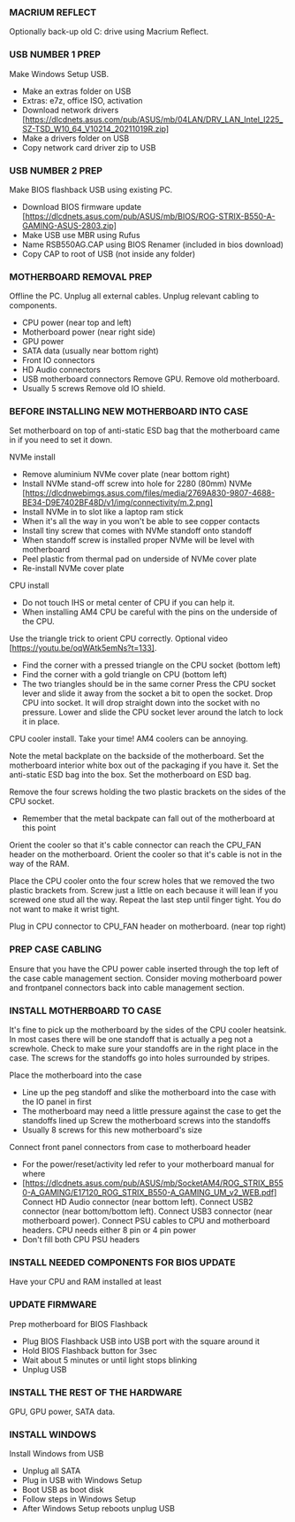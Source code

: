 ### MACRIUM REFLECT
Optionally back-up old C: drive using Macrium Reflect.

### USB NUMBER 1 PREP
Make Windows Setup USB.
- Make an extras folder on USB
- Extras: e7z, office ISO, activation
- Download network drivers [https://dlcdnets.asus.com/pub/ASUS/mb/04LAN/DRV_LAN_Intel_I225_SZ-TSD_W10_64_V10214_20211019R.zip]
- Make a drivers folder on USB
- Copy network card driver zip to USB

### USB NUMBER 2 PREP
Make BIOS flashback USB using existing PC.
- Download BIOS firmware update [https://dlcdnets.asus.com/pub/ASUS/mb/BIOS/ROG-STRIX-B550-A-GAMING-ASUS-2803.zip]
- Make USB use MBR using Rufus
- Name RSB550AG.CAP using BIOS Renamer (included in bios download)
- Copy CAP to root of USB (not inside any folder)

### MOTHERBOARD REMOVAL PREP
Offline the PC.
Unplug all external cables.
Unplug relevant cabling to components.
- CPU power (near top and left)
- Motherboard power (near right side)
- GPU power
- SATA data (usually near bottom right)
- Front IO connectors
- HD Audio connectors
- USB motherboard connectors
Remove GPU.
Remove old motherboard.
- Usually 5 screws
Remove old IO shield.

### BEFORE INSTALLING NEW MOTHERBOARD INTO CASE

Set motherboard on top of anti-static ESD bag that the motherboard came in if you need to set it down.

NVMe install
- Remove aluminium NVMe cover plate (near bottom right)
- Install NVMe stand-off screw into hole for 2280 (80mm) NVMe [https://dlcdnwebimgs.asus.com/files/media/2769A830-9807-4688-BE34-D9E7402BF48D/v1/img/connectivity/m.2.png]
- Install NVMe in to slot like a laptop ram stick
- When it's all the way in you won't be able to see copper contacts
- Install tiny screw that comes with NVMe standoff onto standoff
- When standoff screw is installed proper NVMe will be level with motherboard
- Peel plastic from thermal pad on underside of NVMe cover plate
- Re-install NVMe cover plate

CPU install
- Do not touch IHS or metal center of CPU if you can help it.
- When installing AM4 CPU be careful with the pins on the underside of the CPU.


Use the triangle trick to orient CPU correctly.
Optional video [https://youtu.be/oqWAtk5emNs?t=133].
- Find the corner with a pressed triangle on the CPU socket (bottom left)
- Find the corner with a gold triangle on CPU (bottom left)
- The two triangles should be in the same corner
Press the CPU socket lever and slide it away from the socket a bit to open the socket.
Drop CPU into socket. It will drop straight down into the socket with no pressure.
Lower and slide the CPU socket lever around the latch to lock it in place.

CPU cooler install.
Take your time! AM4 coolers can be annoying.

Note the metal backplate on the backside of the motherboard.
Set the motherboard interior white box out of the packaging if you have it.
Set the anti-static ESD bag into the box.
Set the motherboard on ESD bag.

Remove the four screws holding the two plastic brackets on the sides of the CPU socket.
- Remember that the metal backpate can fall out of the motherboard at this point

Orient the cooler so that it's cable connector can reach the CPU_FAN header on the motherboard.
Orient the cooler so that it's cable is not in the way of the RAM.

Place the CPU cooler onto the four screw holes that we removed the two plastic brackets from.
Screw just a little on each because it will lean if you screwed one stud all the way.
Repeat the last step until finger tight. You do not want to make it wrist tight.

Plug in CPU connector to CPU_FAN header on motherboard. (near top right)

### PREP CASE CABLING
Ensure that you have the CPU power cable inserted through the top left of the case cable management section.
Consider moving motherboard power and frontpanel connectors back into cable management section.


### INSTALL MOTHERBOARD TO CASE
It's fine to pick up the motherboard by the sides of the CPU cooler heatsink.
In most cases there will be one standoff that is actually a peg not a screwhole.
Check to make sure your standoffs are in the right place in the case.
The screws for the standoffs go into holes surrounded by stripes.

Place the motherboard into the case
- Line up the peg standoff and slike the motherboard into the case with the IO panel in first
- The motherboard may need a little pressure against the case to get the standoffs lined up
Screw the motherboard screws into the standoffs
- Usually 8 screws for this new motherboard's size

Connect front panel connectors from case to motherboard header
- For the power/reset/activity led refer to your motherboard manual for where
- [https://dlcdnets.asus.com/pub/ASUS/mb/SocketAM4/ROG_STRIX_B550-A_GAMING/E17120_ROG_STRIX_B550-A_GAMING_UM_v2_WEB.pdf]
Connect HD Audio connector (near bottom left).
Connect USB2 connector (near bottom/bottom left).
Connect USB3 connector (near motherboard power).
Connect PSU cables to CPU and motherboard headers.
CPU needs either 8 pin or 4 pin power
- Don't fill both CPU PSU headers

### INSTALL NEEDED COMPONENTS FOR BIOS UPDATE
Have your CPU and RAM installed at least

### UPDATE FIRMWARE
Prep motherboard for BIOS Flashback
- Plug BIOS Flashback USB into USB port with the square around it
- Hold BIOS Flashback button for 3sec
- Wait about 5 minutes or until light stops blinking
- Unplug USB

### INSTALL THE REST OF THE HARDWARE
GPU, GPU power, SATA data.

### INSTALL WINDOWS
Install Windows from USB
- Unplug all SATA
- Plug in USB with Windows Setup
- Boot USB as boot disk
- Follow steps in Windows Setup
- After Windows Setup reboots unplug USB
